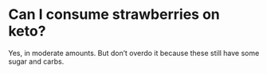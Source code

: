 # Can I consume strawberries on keto?

Yes, in moderate amounts. But don’t overdo it because these still have some sugar and carbs.